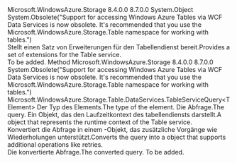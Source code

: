 <Type Name="TableServiceExtensions" FullName="Microsoft.WindowsAzure.Storage.Table.DataServices.TableServiceExtensions">
  <TypeSignature Language="C#" Value="public static class TableServiceExtensions" />
  <TypeSignature Language="ILAsm" Value=".class public auto ansi abstract sealed beforefieldinit TableServiceExtensions extends System.Object" />
  <TypeSignature Language="DocId" Value="T:Microsoft.WindowsAzure.Storage.Table.DataServices.TableServiceExtensions" />
  <TypeSignature Language="VB.NET" Value="Public Module TableServiceExtensions" />
  <TypeSignature Language="F#" Value="type TableServiceExtensions = class" />
  <AssemblyInfo>
    <AssemblyName>Microsoft.WindowsAzure.Storage</AssemblyName>
    <AssemblyVersion>8.4.0.0</AssemblyVersion>
    <AssemblyVersion>8.7.0.0</AssemblyVersion>
  </AssemblyInfo>
  <Base>
    <BaseTypeName>System.Object</BaseTypeName>
  </Base>
  <Interfaces />
  <Attributes>
    <Attribute>
      <AttributeName>System.Obsolete("Support for accessing Windows Azure Tables via WCF Data Services is now obsolete. It's recommended that you use the Microsoft.WindowsAzure.Storage.Table namespace for working with tables.")</AttributeName>
    </Attribute>
  </Attributes>
  <Docs>
    <summary>
            <span data-ttu-id="c6273-101">Stellt einen Satz von Erweiterungen für den Tabellendienst bereit.</span><span class="sxs-lookup"><span data-stu-id="c6273-101">Provides a set of extensions for the Table service.</span></span>
            </summary>
    <remarks>To be added.</remarks>
  </Docs>
  <Members>
    <Member MemberName="AsTableServiceQuery&lt;TElement&gt;">
      <MemberSignature Language="C#" Value="public static Microsoft.WindowsAzure.Storage.Table.DataServices.TableServiceQuery&lt;TElement&gt; AsTableServiceQuery&lt;TElement&gt; (this System.Linq.IQueryable&lt;TElement&gt; query, Microsoft.WindowsAzure.Storage.Table.DataServices.TableServiceContext context);" />
      <MemberSignature Language="ILAsm" Value=".method public static hidebysig class Microsoft.WindowsAzure.Storage.Table.DataServices.TableServiceQuery`1&lt;!!TElement&gt; AsTableServiceQuery&lt;TElement&gt;(class System.Linq.IQueryable`1&lt;!!TElement&gt; query, class Microsoft.WindowsAzure.Storage.Table.DataServices.TableServiceContext context) cil managed" />
      <MemberSignature Language="DocId" Value="M:Microsoft.WindowsAzure.Storage.Table.DataServices.TableServiceExtensions.AsTableServiceQuery``1(System.Linq.IQueryable{``0},Microsoft.WindowsAzure.Storage.Table.DataServices.TableServiceContext)" />
      <MemberSignature Language="VB.NET" Value="&lt;Extension()&gt;&#xA;Public Function AsTableServiceQuery(Of TElement) (query As IQueryable(Of TElement), context As TableServiceContext) As TableServiceQuery(Of TElement)" />
      <MemberSignature Language="F#" Value="static member AsTableServiceQuery : System.Linq.IQueryable&lt;'Element&gt; * Microsoft.WindowsAzure.Storage.Table.DataServices.TableServiceContext -&gt; Microsoft.WindowsAzure.Storage.Table.DataServices.TableServiceQuery&lt;'Element&gt;" Usage="Microsoft.WindowsAzure.Storage.Table.DataServices.TableServiceExtensions.AsTableServiceQuery (query, context)" />
      <MemberType>Method</MemberType>
      <AssemblyInfo>
        <AssemblyName>Microsoft.WindowsAzure.Storage</AssemblyName>
        <AssemblyVersion>8.4.0.0</AssemblyVersion>
        <AssemblyVersion>8.7.0.0</AssemblyVersion>
      </AssemblyInfo>
      <Attributes>
        <Attribute>
          <AttributeName>System.Obsolete("Support for accessing Windows Azure Tables via WCF Data Services is now obsolete. It's recommended that you use the Microsoft.WindowsAzure.Storage.Table namespace for working with tables.")</AttributeName>
        </Attribute>
      </Attributes>
      <ReturnValue>
        <ReturnType>Microsoft.WindowsAzure.Storage.Table.DataServices.TableServiceQuery&lt;TElement&gt;</ReturnType>
      </ReturnValue>
      <TypeParameters>
        <TypeParameter Name="TElement" />
      </TypeParameters>
      <Parameters>
        <Parameter Name="query" Type="System.Linq.IQueryable&lt;TElement&gt;" RefType="this" />
        <Parameter Name="context" Type="Microsoft.WindowsAzure.Storage.Table.DataServices.TableServiceContext" />
      </Parameters>
      <Docs>
        <typeparam name="TElement"><span data-ttu-id="c6273-102">Der Typ des Elements.</span><span class="sxs-lookup"><span data-stu-id="c6273-102">The type of the element.</span></span></typeparam>
        <param name="query"><span data-ttu-id="c6273-103">Die Abfrage.</span><span class="sxs-lookup"><span data-stu-id="c6273-103">The query.</span></span></param>
        <param name="context"><span data-ttu-id="c6273-104">Ein <see cref="T:Microsoft.WindowsAzure.Storage.Table.DataServices.TableServiceContext" /> Objekt, das den Laufzeitkontext des tabellendiensts darstellt.</span><span class="sxs-lookup"><span data-stu-id="c6273-104">A <see cref="T:Microsoft.WindowsAzure.Storage.Table.DataServices.TableServiceContext" /> object that represents the runtime context of the Table service.</span></span></param>
        <summary>
            <span data-ttu-id="c6273-105">Konvertiert die Abfrage in einem <see cref="T:Microsoft.WindowsAzure.Storage.Table.DataServices.TableServiceQuery`1" /> -Objekt, das zusätzliche Vorgänge wie Wiederholungen unterstützt.</span><span class="sxs-lookup"><span data-stu-id="c6273-105">Converts the query into a <see cref="T:Microsoft.WindowsAzure.Storage.Table.DataServices.TableServiceQuery`1" /> object that supports additional operations like retries.</span></span>
            </summary>
        <returns><span data-ttu-id="c6273-106">Die konvertierte Abfrage.</span><span class="sxs-lookup"><span data-stu-id="c6273-106">The converted query.</span></span></returns>
        <remarks>To be added.</remarks>
      </Docs>
    </Member>
  </Members>
</Type>
